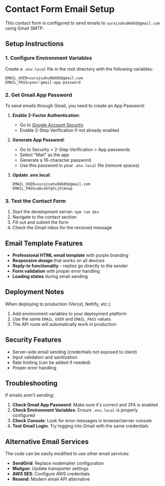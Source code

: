 # Contact Form Email Setup

This contact form is configured to send emails to `surajsahu96685@gmail.com` using Gmail SMTP.

## Setup Instructions

### 1. Configure Environment Variables

Create a `.env.local` file in the root directory with the following variables:

```env
EMAIL_USER=surajsahu96685@gmail.com
EMAIL_PASS=your-gmail-app-password
```

### 2. Get Gmail App Password

To send emails through Gmail, you need to create an App Password:

1. **Enable 2-Factor Authentication**:
   - Go to [Google Account Security](https://myaccount.google.com/security)
   - Enable 2-Step Verification if not already enabled

2. **Generate App Password**:
   - Go to Security > 2-Step Verification > App passwords
   - Select "Mail" as the app
   - Generate a 16-character password
   - Use this password in your `.env.local` file (remove spaces)

3. **Update .env.local**:
   ```env
   EMAIL_USER=surajsahu96685@gmail.com
   EMAIL_PASS=abcdefghijklmnop
   ```

### 3. Test the Contact Form

1. Start the development server: `npm run dev`
2. Navigate to the contact section
3. Fill out and submit the form
4. Check the Gmail inbox for the received message

## Email Template Features

- **Professional HTML email template** with purple branding
- **Responsive design** that works on all devices
- **Reply-to functionality** - replies go directly to the sender
- **Form validation** with proper error handling
- **Loading states** during email sending

## Deployment Notes

When deploying to production (Vercel, Netlify, etc.):

1. Add environment variables to your deployment platform
2. Use the same `EMAIL_USER` and `EMAIL_PASS` values
3. The API route will automatically work in production

## Security Features

- Server-side email sending (credentials not exposed to client)
- Input validation and sanitization
- Rate limiting (can be added if needed)
- Proper error handling

## Troubleshooting

If emails aren't sending:

1. **Check Gmail App Password**: Make sure it's correct and 2FA is enabled
2. **Check Environment Variables**: Ensure `.env.local` is properly configured
3. **Check Console**: Look for error messages in browser/server console
4. **Test Gmail Login**: Try logging into Gmail with the same credentials

## Alternative Email Services

The code can be easily modified to use other email services:

- **SendGrid**: Replace nodemailer configuration
- **Mailgun**: Update transporter settings
- **AWS SES**: Configure AWS credentials
- **Resend**: Modern email API alternative
